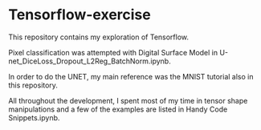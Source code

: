# Tensorflow-exercise

This repository contains my exploration of Tensorflow. 

Pixel classification was attempted with Digital Surface Model in U-net_DiceLoss_Dropout_L2Reg_BatchNorm.ipynb. 

In order to do the UNET, my main reference was the MNIST tutorial also in this repository. 

All throughout the development, I spent most of my time in tensor shape manipulations and a few of the examples are listed in Handy Code Snippets.ipynb.
